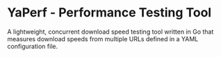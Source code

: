# YaPerf - Performance Testing Tool

A lightweight, concurrent download speed testing tool written in Go that measures download speeds from multiple URLs defined in a YAML configuration file.
